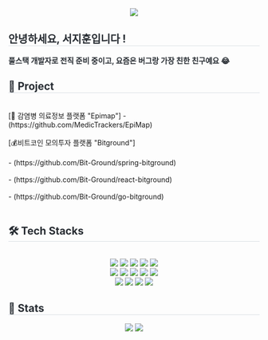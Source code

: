 <div align= "center">
       <img src="https://capsule-render.vercel.app/api?type=wave&color=000000&height=120&text=SeoJiHoon();&animation=&fontColor=f5ce00&fontSize=70" />
    </div>
    <div style="text-align: left;"> 
    <h2 style="border-bottom: 1px solid #d8dee4; color: #282d33;"> 안녕하세요, 서지훈입니다 ! </h2>  
    <div style="font-weight: 700; font-size: 15px; text-align: left; color: #282d33;"> 풀스택 개발자로 전직 준비 중이고, 요즘은 버그랑 가장 친한 친구예요 😂  </div> 
    </div>
    <div style="text-align: left;">
    <h2 style="border-bottom: 1px solid #d8dee4; color: #282d33;"> 🔭 Project </h2> <br> 
    <div align= "left"> 
        [🏥 감염병 의료정보 플랫폼 "Epimap"] - (https://github.com/MedicTrackers/EpiMap)<br><br>
        [💰비트코인 모의투자 플랫폼 "Bitground"] <br><br>
       - (https://github.com/Bit-Ground/spring-bitground)<br><br>
       - (https://github.com/Bit-Ground/react-bitground)<br><br>
       - (https://github.com/Bit-Ground/go-bitground)
    </div>  <br> 
    <div align= "center">  </div> 
    </div>
    <div style="text-align: left;">
    <h2 style="border-bottom: 1px solid #d8dee4; color: #282d33;"> 🛠️ Tech Stacks </h2> <br> 
    <div  align= "center"> <img src="https://img.shields.io/badge/HTML5-E34F26?style=for-the-badge&logo=HTML5&logoColor=white">
          <img src="https://img.shields.io/badge/CSS3-1572B6?style=for-the-badge&logo=CSS3&logoColor=white">
          <img src="https://img.shields.io/badge/Spring-6DB33F?style=for-the-badge&logo=Spring&logoColor=white">
          <img src="https://img.shields.io/badge/springboot-6DB33F?style=for-the-badge&logo=Springboot&logoColor=white">
          <img src="https://img.shields.io/badge/React-61DAFB?style=for-the-badge&logo=React&logoColor=white">
          <br/><img src="https://img.shields.io/badge/Notion-000000?style=for-the-badge&logo=Notion&logoColor=white">
          <img src="https://img.shields.io/badge/MySQL-4479A1?style=for-the-badge&logo=MySQL&logoColor=white">
          <img src="https://img.shields.io/badge/Java-007396?style=for-the-badge&logo=Java&logoColor=white">
          <img src="https://img.shields.io/badge/Javascript-F7DF1E?style=for-the-badge&logo=Javascript&logoColor=white">
          <img src="https://img.shields.io/badge/Jenkins-D24939?style=for-the-badge&logo=Jenkins&logoColor=white">
          <br/><img src="https://img.shields.io/badge/Github-181717?style=for-the-badge&logo=Github&logoColor=white">
          <img src="https://img.shields.io/badge/Figma-F24E1E?style=for-the-badge&logo=Figma&logoColor=white">
          <img src="https://img.shields.io/badge/Git-F05032?style=for-the-badge&logo=Git&logoColor=white">
          <img src="https://img.shields.io/badge/Docker-2496ED?style=for-the-badge&logo=Docker&logoColor=white">
          </div>
    </div>
    <div style="text-align: left;"> 
    <h2 style="border-bottom: 1px solid #d8dee4; color: #282d33;"> 🏅 Stats </h2> <div align= "center"> 
           <img src="https://github-readme-stats.vercel.app/api?username=seo-ji-hoon&anuraghazra&show_icons=true&bg_color=00000000"/> 
           <img src="https://github-readme-stats.vercel.app/api/top-langs/?username=seo-ji-hoon&layout=compact&bg_color=180,000000,&title_color=000000&text_color=000000"/> 
    </div> 
    </div>
